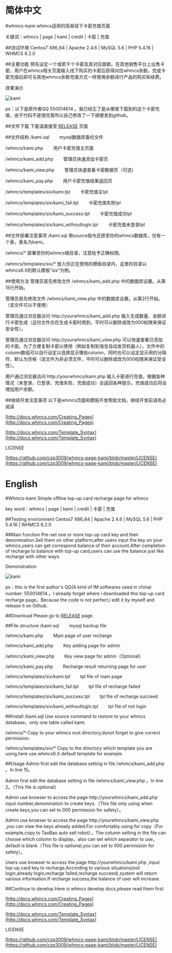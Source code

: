 简体中文
=
#whmcs-kami
whmcs适用的简易线下卡密充值页面

关键词：whmcs | page | kami | credit | 卡密 | 充值

##测试环境
Centos7 X86_64 | Apache 2.4.6 | MySQL 5.6 | PHP 5.4.16 | WHMCS 6.2.0

##主要功能
预先设定一个或若干个卡密及其对应面额。在其他销售平台上出售卡密，用户在whmcs相关页面输入线下购买的卡密后获得对应whmcs余额。完成卡密充值后即可与其他whmcs余额充值方式一样使用余额进行产品的购买和续费。

效果演示

![kami](http://dl.hiczp.com/github/kami.jpg)

ps：以下是原作者QQ 550014614 。我已经忘了是从哪里下载到的这个卡密充值，由于代码不是很完善所以自己修改了一下顺便发到github。

##文件下载
下载请直接至 [RELEASE](https://github.com/czp3009/whmcs-page-kami/releases) 页面

##文件结构
/kami.sql&nbsp;&nbsp;&nbsp;&nbsp;&nbsp;&nbsp;&nbsp;&nbsp;mysql数据库备份文件

/whmcs/kami.php&nbsp;&nbsp;&nbsp;&nbsp;&nbsp;&nbsp;&nbsp;&nbsp;用户卡密充值主页面

/whmcs/kami_add.php&nbsp;&nbsp;&nbsp;&nbsp;&nbsp;&nbsp;&nbsp;&nbsp;管理员快速添加卡密页

/whmcs/kami_view.php&nbsp;&nbsp;&nbsp;&nbsp;&nbsp;&nbsp;&nbsp;&nbsp;管理员快速查看卡密数据页（可选）

/whmcs/kami_pay.php&nbsp;&nbsp;&nbsp;&nbsp;&nbsp;&nbsp;&nbsp;&nbsp;用户卡密充值结果返回页

/whmcs/templates/six/kami.tpl&nbsp;&nbsp;&nbsp;&nbsp;&nbsp;&nbsp;&nbsp;&nbsp;卡密充值主tpl

/whmcs/templates/six/kami_fail.tpl&nbsp;&nbsp;&nbsp;&nbsp;&nbsp;&nbsp;&nbsp;&nbsp;卡密充值失败tpl

/whmcs/templates/six/kami_success.tpl&nbsp;&nbsp;&nbsp;&nbsp;&nbsp;&nbsp;&nbsp;&nbsp;卡密充值成功tpl

/whmcs/templates/six/kami_withoutlogin.tpl&nbsp;&nbsp;&nbsp;&nbsp;&nbsp;&nbsp;&nbsp;&nbsp;卡密充值未登录tpl

##文件部署注意事项
/kami.sql 用source指令还原至你的whmcs数据库，仅有一个表，表名为kami。

/whmcs/* 部署至你的whmcs根目录，注意给予正确权限。

/whmcs/templates/six/* 放入你正在使用的模板目录内，这里的目录以whmcs6.X的默认模板”six“为例。


##使用方法
管理员首先修改文件 /whmcs/kami_add.php 中的数据库设置。从第15行开始。

管理员首先修改文件 /whmcs/kami_view.php 中的数据库设置。从第2行开始。（该文件可以不使用）

管理员通过浏览器访问 http://yourwhmcs/kami_add.php 输入生成数量、金额进行卡密生成（这份文件仅在生成卡密时用到，平时可以删除或改为000权限来保证安全性）。

管理员通过浏览器访问 http://yourwhmcs/kami_view.php 可以快速查看已添加的卡密。为了方便复制卡密以使用（例如复制到淘宝自动发货机器人），文件中的column数组可以自行设定以选择显示哪些column，同时也可以设定显示用的分隔符，默认为空格（该文件为非必须文件，平时可以删除或改为000权限来保证安全性）。

用户通过浏览器访问 http://yourwhmcs/kami.php 输入卡密进行充值，根据各种情况（未登录、已登录、充值失败、充值成功）会返回各种提示。充值成功后将会增加用户余额。

##继续开发注意事项
以下是whmcs页面和模板开发帮助文档，继续开发前请务必阅读

[http://docs.whmcs.com/Creating_Pages](http://docs.whmcs.com/Creating_Pages)

[http://docs.whmcs.com/Template_Syntax](http://docs.whmcs.com/Template_Syntax)

LICENSE

[https://github.com/czp3009/whmcs-page-kami/blob/master/LICENSE](https://github.com/czp3009/whmcs-page-kami/blob/master/LICENSE)


English
=
#Whmcs-kami
Simple offline top-up card recharge page for whmcs

key word：whmcs | page | kami | credit | 卡密 | 充值

##Testing environment
Centos7 X86_64 | Apache 2.4.6 | MySQL 5.6 | PHP 5.4.16 | WHMCS 6.2.0

##Main function
Pre-set one or more top-up card key and their denomination.Sell them on other platform,after users input the key on your whmcs,users can get correspond balance of their account.After completion of recharge to balance with top-up card,users can use the balance just like recharge with other ways.

Demonstration

![kami](http://dl.hiczp.com/github/kami.jpg)

ps：this is the first author's QQ(A kind of IM softwares used in china) number: 550014614 。I already forget where i downloaded this top-up card recharge page，Because the code is not perfect,i edit it by myself and release it on Github.

##Download
Please go to [RELEASE](https://github.com/czp3009/whmcs-page-kami/releases) page.

##File structure
/kami.sql&nbsp;&nbsp;&nbsp;&nbsp;&nbsp;&nbsp;&nbsp;&nbsp;mysql backup file

/whmcs/kami.php&nbsp;&nbsp;&nbsp;&nbsp;&nbsp;&nbsp;&nbsp;&nbsp;Main page of user recharge

/whmcs/kami_add.php&nbsp;&nbsp;&nbsp;&nbsp;&nbsp;&nbsp;&nbsp;&nbsp;Key adding page for admin

/whmcs/kami_view.php&nbsp;&nbsp;&nbsp;&nbsp;&nbsp;&nbsp;&nbsp;&nbsp;Key view page for admin（Optional）

/whmcs/kami_pay.php&nbsp;&nbsp;&nbsp;&nbsp;&nbsp;&nbsp;&nbsp;&nbsp;Recharge result returning page for user

/whmcs/templates/six/kami.tpl&nbsp;&nbsp;&nbsp;&nbsp;&nbsp;&nbsp;&nbsp;&nbsp;tpl file of main page

/whmcs/templates/six/kami_fail.tpl&nbsp;&nbsp;&nbsp;&nbsp;&nbsp;&nbsp;&nbsp;&nbsp;tpl file of recharge failed

/whmcs/templates/six/kami_success.tpl&nbsp;&nbsp;&nbsp;&nbsp;&nbsp;&nbsp;&nbsp;&nbsp;tpl file of recharge succeed

/whmcs/templates/six/kami_withoutlogin.tpl&nbsp;&nbsp;&nbsp;&nbsp;&nbsp;&nbsp;&nbsp;&nbsp;tpl file of not login

##Install
/kami.sql Use source command to restore to your whmcs database，only one table called kami.

/whmcs/* Copy to your whmcs root directory,donot forget to give correct permission.

/whmcs/templates/six/* Copy to the directory which template you are using,here use whmcs6.X default template for example.


##Usage
Admin first edit the database setting in file /whmcs/kami_add.php 。In line 15。

Admin first edit the database setting in file /whmcs/kami_view.php 。In line 2。（This file is optional）

Admin use browser to access the page http://yourwhmcs/kami_add.php input number,denomination to create keys.（This file only using when create keys,you can set to 000 permission for safety）。

Admin use browser to access the page http://yourwhmcs/kami_view.php ,you can view the keys already added.For comfortably using for copy（For example,copy to TaoBao auto sell robot），The column setting in the file can choose which column to display，also can set which separator to use，default is blank（This file is optional,you can set to 000 permission for safety）。

Users use browser to access the page http://yourwhmcs/kami.php ,input top-up card key to recharge,According to various situations(not login,already login,recharge failed,recharge succeed),system will return various information.If recharge success,the balance of user will increase.

##Continue to develop
Here is whmcs develop docs,please read them first.

[http://docs.whmcs.com/Creating_Pages](http://docs.whmcs.com/Creating_Pages)

[http://docs.whmcs.com/Template_Syntax](http://docs.whmcs.com/Template_Syntax)

LICENSE

[https://github.com/czp3009/whmcs-page-kami/blob/master/LICENSE](https://github.com/czp3009/whmcs-page-kami/blob/master/LICENSE)
